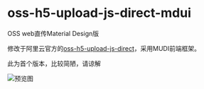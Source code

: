 # oss-h5-upload-js-direct-mdui
OSS web直传Material Design版

修改于阿里云官方的[oss-h5-upload-js-direct](https://help.aliyun.com/document_detail/31925.html)，采用MUDI前端框架。

此为首个版本，比较简陋，请谅解

![预览图](https://ppmm.org/images/2020/06/25/ef6c77f9f9e58295cba7fc6e7323049f.jpg)
